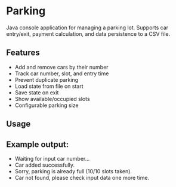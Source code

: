 # Parking
Java console application for managing a parking lot. Supports car entry/exit, payment calculation, and data persistence to a CSV file.
## Features
- Add and remove cars by their number
- Track car number, slot, and entry time
- Prevent duplicate parking
- Load state from file on start
- Save state on exit
- Show available/occupied slots
- Configurable parking size
## Usage
## Example output:

- Waiting for input car number...
- Car added successfully.
- Sorry, parking is already full (10/10 slots taken).
- Car not found, please check input data one more time.
